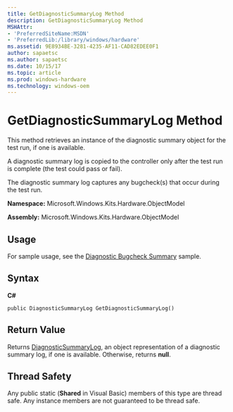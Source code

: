 ```yaml
---
title: GetDiagnosticSummaryLog Method
description: GetDiagnosticSummaryLog Method
MSHAttr:
- 'PreferredSiteName:MSDN'
- 'PreferredLib:/library/windows/hardware'
ms.assetid: 9E8934BE-3281-4235-AF11-CAD82EDEE0F1
author: sapaetsc
ms.author: sapaetsc
ms.date: 10/15/17
ms.topic: article
ms.prod: windows-hardware
ms.technology: windows-oem
---
```


# GetDiagnosticSummaryLog Method


This method retrieves an instance of the diagnostic summary object for the test run, if one is available.

A diagnostic summary log is copied to the controller only after the test run is complete (the test could pass or fail).

The diagnostic summary log captures any bugcheck(s) that occur during the test run.

**Namespace:** Microsoft.Windows.Kits.Hardware.ObjectModel

**Assembly:** Microsoft.Windows.Kits.Hardware.ObjectModel

## <span id="Usage"></span><span id="usage"></span><span id="USAGE"></span>Usage


For sample usage, see the [Diagnostic Bugcheck Summary](..\developer\diagnostic-bugcheck-summary.md) sample.

## <span id="Syntax"></span><span id="syntax"></span><span id="SYNTAX"></span>Syntax


**C#**

`public DiagnosticSummaryLog GetDiagnosticSummaryLog()`

## <span id="Return_Value"></span><span id="return_value"></span><span id="RETURN_VALUE"></span>Return Value


Returns [DiagnosticSummaryLog](diagnosticsummarylog-class.md), an object representation of a diagnostic summary log, if one is available. Otherwise, returns **null**.

## <span id="Thread_Safety"></span><span id="thread_safety"></span><span id="THREAD_SAFETY"></span>Thread Safety


Any public static (**Shared** in Visual Basic) members of this type are thread safe. Any instance members are not guaranteed to be thread safe.

 

 






